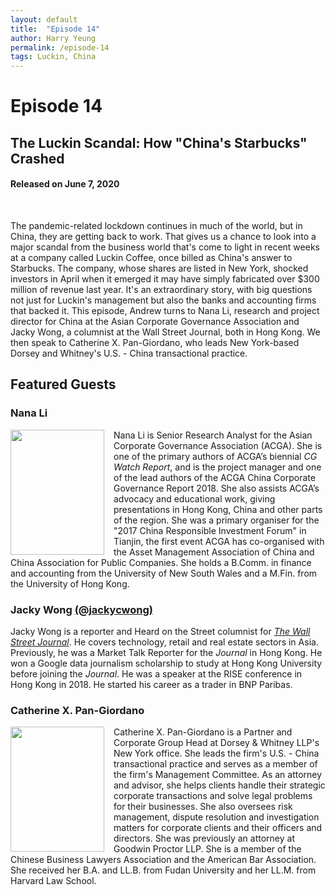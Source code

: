 ```yaml
---
layout: default
title:  "Episode 14"
author: Harry Yeung
permalink: /episode-14
tags: Luckin, China
---
```


<head>
  <meta name="twitter:card" content="summary" />
  <meta name="twitter:site" content="@AsiaMattersPod" />
  <meta name="twitter:title" content="Episode 14 | The Luckin Scandal: How "China's Starbucks" Crashed" />
  <meta name="twitter:description" content="The pandemic-related lockdown continues in much of the world, but in China, they are getting back to work. That gives us a chance to look into a major scandal from the business world that's come to light in recent weeks at a company called Luckin Coffee, once billed as China's answer to Starbucks. The company, whose shares are listed in New York, shocked investors in April" />
  <meta name="twitter:image" content="https://user-images.githubusercontent.com/67763587/97117453-1b73b880-16c1-11eb-8dfb-30e8781bf66c.png" />
</head>

# Episode 14
## The Luckin Scandal: How "China's Starbucks" Crashed
#### Released on June 7, 2020

<div id="buzzsprout-player-4058483"></div>
<script src="https://www.buzzsprout.com/699187/4058483-the-luckin-scandal-how-china-s-starbucks-crashed.js?container_id=buzzsprout-player-4058483&player=small" type="text/javascript" charset="utf-8"></script>
<br>

The pandemic-related lockdown continues in much of the world, but in China, they are getting back to work. That gives us a chance to look into a major scandal from the business world that's come to light in recent weeks at a company called Luckin Coffee, once billed as China's answer to Starbucks. The company, whose shares are listed in New York, shocked investors in April when it emerged it may have simply fabricated over $300 million of revenue last year. It's an extraordinary story, with big questions not just for Luckin's management but also the banks and accounting firms that backed it. This episode, Andrew turns to Nana Li, research and project director for China at the Asian Corporate Governance Association and Jacky Wong, a columnist at the Wall Street Journal, both in Hong Kong. We then speak to Catherine X. Pan-Giordano, who leads New York-based Dorsey and Whitney's U.S. - China transactional practice.

## Featured Guests

### Nana Li

<img src="https://user-images.githubusercontent.com/67763587/90299573-619fd680-de4b-11ea-8da3-fee3d5674d6e.png"
  style="width:150px;height:200px;margin-right:15px;"
  align="left" />
  <p>Nana Li is Senior Research Analyst for the Asian Corporate Governance Association (ACGA). She is one of the primary authors of ACGA’s biennial <i>CG Watch Report</i>, and is the project manager and one of the lead authors of the ACGA China Corporate Governance Report 2018. She also assists ACGA’s advocacy and educational work, giving presentations in Hong Kong, China and other parts of the region. She was a primary organiser for the "2017 China Responsible Investment Forum" in Tianjin, the first event ACGA has co-organised with the Asset Management Association of China and China Association for Public Companies. She holds a B.Comm. in finance and accounting from the University of New South Wales and a M.Fin. from the University of Hong Kong.</p>

### Jacky Wong [(@jackycwong)](https://twitter.com/jackycwong?lang=en)

Jacky Wong is a reporter and Heard on the Street columnist for <a href="https://www.wsj.com/news/author/jacky-wong"><i>The Wall Street Journal</i></a>. He covers technology, retail and real estate sectors in Asia. Previously, he was a Market Talk Reporter for the <i>Journal</i> in Hong Kong. He won a Google data journalism scholarship to study at Hong Kong University before joining the <i>Journal</i>. He was a speaker at the RISE conference in Hong Kong in 2018. He started his career as a trader in BNP Paribas.

### Catherine X. Pan-Giordano

<img src="https://user-images.githubusercontent.com/67763587/90299916-e50df780-de4c-11ea-9f81-07eb1f675197.png"
  style="width:150px;height:200px;margin-right:15px;"
  align="left" />
  <p>Catherine X. Pan-Giordano is a Partner and Corporate Group Head at Dorsey & Whitney LLP's New York office. She leads the firm's U.S. - China transactional practice and serves as a member of the firm's Management Committee.  As an attorney and advisor, she helps clients handle their strategic corporate transactions and solve legal problems for their businesses. She also oversees risk management, dispute resolution and investigation matters for corporate clients and their officers and directors. She was previously an attorney at Goodwin Proctor LLP. She is a member of the Chinese Business Lawyers Association and the American Bar Association. She received her B.A. and LL.B. from Fudan University and her LL.M. from Harvard Law School.</p>
